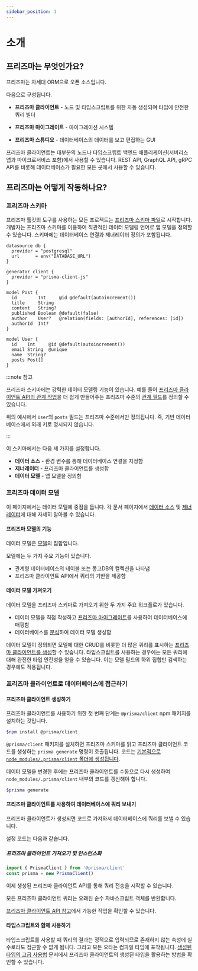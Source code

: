 ```yaml
---
sidebar_position: 1
---
```


# 소개

## 프리즈마는 무엇인가요?

프리즈마는 차세대 ORM으로 오픈 소스입니다.

다음으로 구성됩니다.

- **프리즈마 클라이언트** - 노드 및 타입스크립트를 위한 자동 생성되며 타입에 안전한 쿼리 빌더

- **프리즈마 마이그레이트** - 마이그레이션 시스템
- **프리즈마 스튜디오** - 데이터베이스의 데이터를 보고 편집하는 GUI

프리즈마 클라이언트는 대부분의 노드나 타입스크립트 백엔드 애플리케이션(서버리스 앱과 마이크로서비스 포함)에서 사용할 수 있습니다. REST API, GraphQL API, gRPC API를 비롯해 데이터베이스가 필요한 모든 곳에서 사용할 수 있습니다.

## 프리즈마는 어떻게 작동하나요?

### 프리즈마 스키마

프리즈마 툴킷의 도구를 사용하는 모든 프로젝트는 [프리즈마 스키마 파일](./components/schema/index.md)로 시작합니다. 개발자는 프리즈마 스키마를 이용하여 직관적인 데이터 모델링 언어로 앱 모델을 정의할 수 있습니다. 스키마에는 데이터베이스 연결과 제너레이터 정의가 포함됩니다.

```prisma
datasource db {
  provider = "postgresql"
  url      = env("DATABASE_URL")
}

generator client {
  provider = "prisma-client-js"
}

model Post {
  id        Int     @id @default(autoincrement())
  title     String
  content   String?
  published Boolean @default(false)
  author    User?   @relation(fields: [authorId], references: [id])
  authorId  Int?
}

model User {
  id    Int     @id @default(autoincrement())
  email String  @unique
  name  String?
  posts Post[]
}
```

:::note 참고

프리즈마 스키마에는 강력한 데이터 모델링 기능이 있습니다. 예를 들어 [프리즈마 클라이언트 API의 관계 작업](./components/client/relation-queries/index.md)을 더 쉽게 만들어주는 프리즈마 수준의 [관계 필드](./components/schema/relations/index.md)를 정의할 수 있습니다.

위의 예시에서 `User`의 `posts` 필드는 프리즈마 수준에서만 정의됩니다. 즉, 기반 데이터베이스에서 외래 키로 명시되지 않습니다.

:::

이 스키마에서는 다음 세 가지를 설정합니다.

- **데이터 소스** - 환경 변수를 통해 데이터베이스 연결을 지정함
- **제너레이터** - 프리즈마 클라이언트를 생성함
- **데이터 모델** - 앱 모델을 정의함

### 프리즈마 데이터 모델

이 페이지에서는 데이터 모델에 중점을 둡니다. 각 문서 페이지에서 [데이터 소스](./components/schema/data-sources.md) 및 [제너레이터](./components/schema/generators.md)에 대해 자세히 알아볼 수 있습니다.

#### 프리즈마 모델의 기능

데이터 모델은 [모델](./components/schema/data-model.md#모델-정의하기)의 집합입니다.

모델에는 두 가지 주요 기능이 있습니다.

- 관계형 데이터베이스의 테이블 또는 몽고DB의 컬렉션을 나타냄
- 프리즈마 클라이언트 API에서 쿼리의 기반을 제공함

#### 데이터 모델 가져오기

데이터 모델을 프리즈마 스키마로 가져오기 위한 두 가지 주요 워크플로가 있습니다.

- 데이터 모델을 직접 작성하고 [프리즈마 마이그레이트](https://www.prisma.io/docs/concepts/components/prisma-migrate)를 사용하여 데이터베이스에 매핑함
- 데이터베이스를 [분석](https://www.prisma.io/docs/concepts/components/introspection)하여 데이터 모델 생성함

데이터 모델이 정의되면 모델에 대한 CRUD를 비롯한 더 많은 쿼리를 표시하는 [프리즈마 클라이언트를 생성](https://www.prisma.io/docs/concepts/components/prisma-client/working-with-prismaclient/generating-prisma-client)할 수 있습니다. 타입스크립트를 사용하는 경우에는 모든 쿼리에 대해 완전한 타입 안전성을 얻을 수 있습니다. 이는 모델 필드의 하위 집합만 검색하는 경우에도 적용됩니다.

### 프리즈마 클라이언트로 데이터베이스에 접근하기

#### 프리즈마 클라이언트 생성하기

프리즈마 클라이언트를 사용하기 위한 첫 번째 단계는 `@prisma/client` npm 패키지를 설치하는 것입니다.

```bash
$npm install @prisma/client
```

`@prisma/client` 패키지를 설치하면 프리즈마 스키마를 읽고 프리즈마 클라이언트 코드를 생성하는 `prisma generate` 명령이 호출됩니다. 코드는 [기본적으로 `node_modules/.prisma/client` 폴더에 생성됩니다](https://www.prisma.io/docs/concepts/components/prisma-client/working-with-prismaclient/generating-prisma-client#the-prismaclient-npm-package).

데이터 모델을 변경한 후에는 프리즈마 클라이언트를 수동으로 다시 생성하여 `node_modules/.prisma/client` 내부의 코드를 갱신해야 합니다.

```bash
$prisma generate
```

#### 프리즈마 클라이언트를 사용하여 데이터베이스에 쿼리 보내기

프리즈마 클라이언트가 생성되면 코드로 가져와서 데이터베이스에 쿼리를 보낼 수 있습니다.

설정 코드는 다음과 같습니다.

##### 프리즈마 클라이언트 가져오기 및 인스턴스화

```ts
import { PrismaClient } from '@prisma/client'
const prisma = new PrismaClient()
```

이제 생성된 프리즈마 클라이언트 API를 통해 쿼리 전송을 시작할 수 있습니다.

모든 프리즈마 클라이언트 쿼리는 오래된 순수 자바스크립트 객체를 반환합니다.

[프리즈마 클라이언트 API 참고](./components/client/index.md)에서 가능한 작업을 확인할 수 있습니다.

#### 타입스크립트와 함께 사용하기

타입스크립트를 사용할 때 쿼리의 결과는 정적으로 입력되므로 존재하지 않는 속성에 실수로라도 접근할 수 없게 됩니다. 그리고 모든 오타는 컴파일 타임에 포착됩니다. [생성된 타입의 고급 사용법](https://www.prisma.io/docs/concepts/components/prisma-client/advanced-type-safety/operating-against-partial-structures-of-model-types) 문서에서 프리즈마 클라이언트의 생성된 타입을 활용하는 방법을 확인할 수 있습니다.


